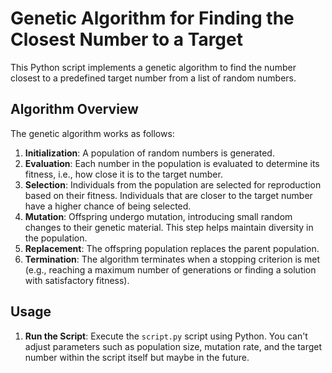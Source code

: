 # Genetic Algorithm for Finding the Closest Number to a Target

This Python script implements a genetic algorithm to find the number closest to a predefined target number from a list of random numbers.

## Algorithm Overview

The genetic algorithm works as follows:

1. **Initialization**: A population of random numbers is generated.
2. **Evaluation**: Each number in the population is evaluated to determine its fitness, i.e., how close it is to the target number.
3. **Selection**: Individuals from the population are selected for reproduction based on their fitness. Individuals that are closer to the target number have a higher chance of being selected.
4. **Mutation**: Offspring undergo mutation, introducing small random changes to their genetic material. This step helps maintain diversity in the population.
5. **Replacement**: The offspring population replaces the parent population.
6. **Termination**: The algorithm terminates when a stopping criterion is met (e.g., reaching a maximum number of generations or finding a solution with satisfactory fitness).

## Usage


1. **Run the Script**: Execute the `script.py` script using Python. You can't adjust parameters such as population size, mutation rate, and the target number within the script itself but maybe in the future.
